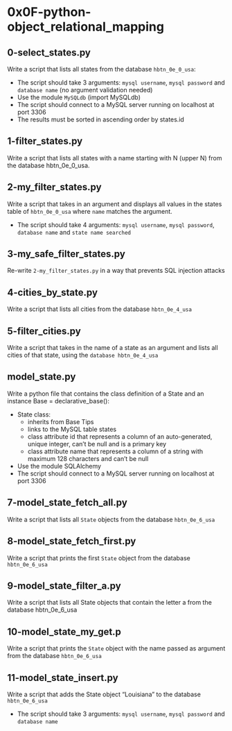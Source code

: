 # 0x0F-python-object_relational_mapping

## 0-select_states.py
Write a script that lists all states from the database `hbtn_0e_0_usa`:
- The script should take 3 arguments: `mysql username`, `mysql password` and `database name` (no argument validation needed)
- Use the module `MySQLdb` (import MySQLdb)
- The script should connect to a MySQL server running on localhost at port 3306
- The results must be sorted in ascending order by states.id

## 1-filter_states.py
Write a script that lists all states with a name starting with N (upper N) from the database hbtn_0e_0_usa.

## 2-my_filter_states.py
Write a script that takes in an argument and displays all values in the states table of `hbtn_0e_0_usa` where `name` matches the argument.
- The script should take 4 arguments: `mysql username`, `mysql password`, `database name` and `state name searched`

## 3-my_safe_filter_states.py
Re-write `2-my_filter_states.py` in a way that prevents SQL injection attacks

## 4-cities_by_state.py
Write a script that lists all cities from the database `hbtn_0e_4_usa`

## 5-filter_cities.py
Write a script that takes in the name of a state as an argument and lists all cities of that state, using the `database hbtn_0e_4_usa`

## model_state.py
Write a python file that contains the class definition of a State and an instance Base = declarative_base():
- State class:
   - inherits from Base Tips
   - links to the MySQL table states
   - class attribute id that represents a column of an auto-generated, unique integer, can’t be null and is a primary key
   - class attribute name that represents a column of a string with maximum 128 characters and can’t be null
- Use the module SQLAlchemy
- The script should connect to a MySQL server running on localhost at port 3306


## 7-model_state_fetch_all.py
Write a script that lists all `State` objects from the database `hbtn_0e_6_usa`

## 8-model_state_fetch_first.py
Write a script that prints the first `State` object from the database `hbtn_0e_6_usa`

## 9-model_state_filter_a.py
Write a script that lists all State objects that contain the letter a from the database hbtn_0e_6_usa

## 10-model_state_my_get.p
Write a script that prints the `State` object with the name passed as argument from the database `hbtn_0e_6_usa`

## 11-model_state_insert.py
Write a script that adds the State object “Louisiana” to the database `hbtn_0e_6_usa`
- The script should take 3 arguments: `mysql username`, `mysql password` and `database name`
